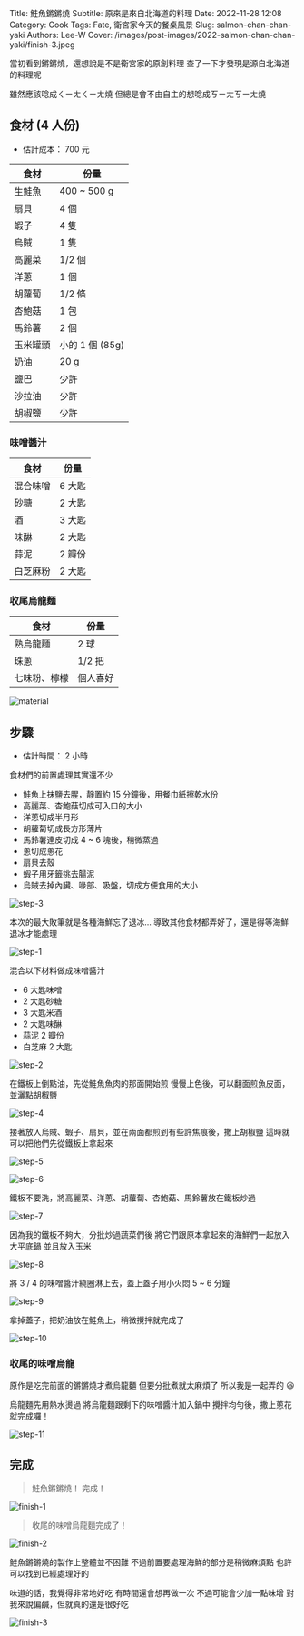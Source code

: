 Title: 鮭魚鏘鏘燒
Subtitle: 原來是來自北海道的料理
Date: 2022-11-28 12:08
Category: Cook
Tags: Fate, 衛宮家今天的餐桌風景
Slug: salmon-chan-chan-yaki
Authors: Lee-W
Cover: /images/post-images/2022-salmon-chan-chan-yaki/finish-3.jpeg

當初看到鏘鏘燒，還想說是不是衛宮家的原創料理
查了一下才發現是源自北海道的料理呢

<!--more-->

雖然應該唸成ㄑㄧㄤㄑㄧㄤ燒
但總是會不由自主的想唸成ㄎㄧㄤㄎㄧㄤ燒

## 食材 (4 人份)
* 估計成本： 700 元

| 食材 | 份量 |
|---|---|
| 生鮭魚 | 400 ~ 500 g |
| 扇貝 | 4 個 |
| 蝦子 | 4 隻 |
| 烏賊 | 1 隻 |
| 高麗菜 | 1/2 個 |
| 洋蔥 | 1 個 |
| 胡蘿蔔 | 1/2 條 |
| 杏鮑菇 | 1 包 |
| 馬鈴薯 | 2 個 |
| 玉米罐頭 | 小的 1 個 (85g) |
| 奶油 | 20 g |
| 鹽巴 | 少許 |
| 沙拉油 | 少許 |
| 胡椒鹽 | 少許 |


### 味噌醬汁

| 食材 | 份量 |
|---|---|
| 混合味噌 | 6 大匙 |
| 砂糖 | 2 大匙 |
| 酒 | 3 大匙 |
| 味醂 | 2 大匙 |
| 蒜泥 | 2 瓣份 |
| 白芝麻粉 | 2 大匙 |

### 收尾烏龍麵

| 食材 | 份量 |
|---|---|
| 熟烏龍麵 | 2 球 |
| 珠蔥 | 1/2 把 |
| 七味粉、檸檬 | 個人喜好 |

![material](/images/post-images/2022-salmon-chan-chan-yaki/material.jpeg)

## 步驟
* 估計時間： 2 小時

食材們的前置處理其實還不少

* 鮭魚上抹鹽去腥，靜置約 15 分鐘後，用餐巾紙擦乾水份
* 高麗菜、杏鮑菇切成可入口的大小
* 洋蔥切成半月形
* 胡蘿蔔切成長方形薄片
* 馬鈴薯連皮切成 4 ~ 6 塊後，稍微蒸過
* 蔥切成蔥花
* 扇貝去殼
* 蝦子用牙籤挑去腸泥
* 烏賊去掉內臟、喙部、吸盤，切成方便食用的大小

![step-3](/images/post-images/2022-salmon-chan-chan-yaki/step-3.jpeg)

本次的最大敗筆就是各種海鮮忘了退冰...
導致其他食材都弄好了，還是得等海鮮退冰才能處理

![step-1](/images/post-images/2022-salmon-chan-chan-yaki/step-1.jpeg)

混合以下材料做成味噌醬汁

* 6 大匙味噌
* 2 大匙砂糖
* 3 大匙米酒
* 2 大匙味醂
* 蒜泥 2 瓣份
* 白芝麻 2 大匙

![step-2](/images/post-images/2022-salmon-chan-chan-yaki/step-2.jpeg)


在鐵板上倒點油，先從鮭魚魚肉的那面開始煎
慢慢上色後，可以翻面煎魚皮面，並灑點胡椒鹽

![step-4](/images/post-images/2022-salmon-chan-chan-yaki/step-4.jpeg)

接著放入烏賊、蝦子、扇貝，並在兩面都煎到有些許焦痕後，撒上胡椒鹽
這時就可以把他們先從鐵板上拿起來

![step-5](/images/post-images/2022-salmon-chan-chan-yaki/step-5.jpeg)

![step-6](/images/post-images/2022-salmon-chan-chan-yaki/step-6.jpeg)

鐵板不要洗，將高麗菜、洋蔥、胡蘿蔔、杏鮑菇、馬鈴薯放在鐵板炒過

![step-7](/images/post-images/2022-salmon-chan-chan-yaki/step-7.jpeg)

因為我的鐵板不夠大，分批炒過蔬菜們後
將它們跟原本拿起來的海鮮們一起放入大平底鍋
並且放入玉米

![step-8](/images/post-images/2022-salmon-chan-chan-yaki/step-8.jpeg)


將 3 / 4 的味噌醬汁繞圈淋上去，蓋上蓋子用小火悶 5 ~ 6 分鐘

![step-9](/images/post-images/2022-salmon-chan-chan-yaki/step-9.jpeg)

拿掉蓋子，把奶油放在鮭魚上，稍微攪拌就完成了

![step-10](/images/post-images/2022-salmon-chan-chan-yaki/step-10.jpeg)

### 收尾的味噌烏龍

原作是吃完前面的鏘鏘燒才煮烏龍麵
但要分批煮就太麻煩了
所以我是一起弄的 😆

烏龍麵先用熱水燙過
將烏龍麵跟剩下的味噌醬汁加入鍋中
攪拌均勻後，撒上蔥花就完成囉！

![step-11](/images/post-images/2022-salmon-chan-chan-yaki/step-11.jpeg)

## 完成


> 鮭魚鏘鏘燒！
> 完成！

![finish-1](/images/post-images/2022-salmon-chan-chan-yaki/finish-1.jpeg)

> 收尾的味噌烏龍麵完成了！

![finish-2](/images/post-images/2022-salmon-chan-chan-yaki/finish-2.jpeg)


鮭魚鏘鏘燒的製作上整體並不困難
不過前置要處理海鮮的部分是稍微麻煩點
也許可以找到已經處理好的

味道的話，我覺得非常地好吃
有時間還會想再做一次
不過可能會少加一點味增
對我來說偏鹹，但就真的還是很好吃

![finish-3](/images/post-images/2022-salmon-chan-chan-yaki/finish-3.jpeg)
